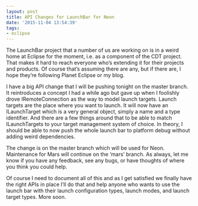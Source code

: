 ```yaml
---
layout: post
title: API Changes for LaunchBar for Neon
date: '2015-11-04 13:54:39'
tags:
- eclipse
---
```



The LaunchBar project that a number of us are working on is in a weird home at Eclipse for the moment, i.e. as a component of the CDT project. That makes it hard to reach everyone who’s extending it for their projects and products. Of course that’s assuming there are any, but if there are, I hope they’re following Planet Eclipse or my blog.

I have a big API change that I will be pushing tonight on the master branch. It reintroduces a concept I had a while ago but gave up when I foolishly drove IRemoteConnection as the way to model launch targets. Launch targets are the place where you want to launch. It will now have an ILaunchTarget which is a very general object, simply a name and a type identifier. And there are a few things around that to be able to match ILaunchTargets to your target management system of choice. In theory, I should be able to now push the whole launch bar to platform debug without adding weird dependencies.

The change is on the master branch which will be used for Neon. Maintenance for Mars will continue on the ‘mars’ branch. As always, let me know if you have any feedback, see any bugs, or have thoughts of where you think you could help.

Of course I need to document all of this and as I get satisfied we finally have the right APIs in place I’ll do that and help anyone who wants to use the launch bar with their launch configuration types, launch modes, and launch target types. More soon.


